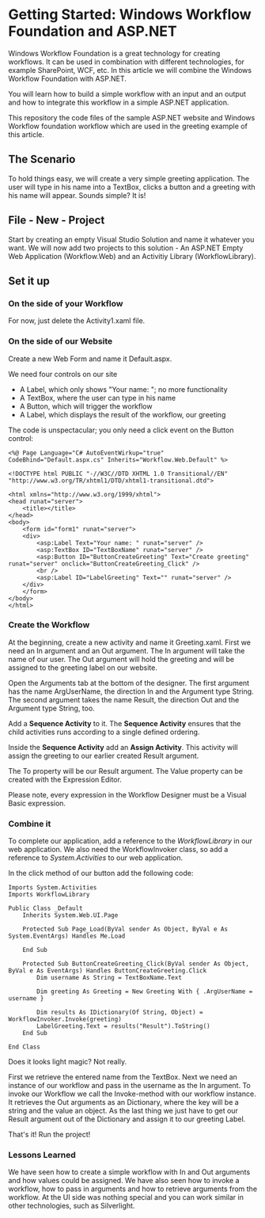 Getting Started: Windows Workflow Foundation and ASP.NET
==========
Windows Workflow Foundation is a great technology for creating workflows. It can be used in combination with different technologies, for example SharePoint, WCF, etc. In this article we will combine the Windows Workflow Foundation with ASP.NET.

You will learn how to build a simple workflow with an input and an output and how to integrate this workflow in a simple ASP.NET application.

This repository the code files of the sample ASP.NET website and Windows Workflow foundation workflow which are used in the greeting example of this article.

The Scenario
---
To hold things easy, we will create a very simple greeting application. The user will type in his name into a TextBox, clicks a button and a greeting with his name will appear. Sounds simple? It is!

File - New - Project
---
Start by creating an empty Visual Studio Solution and name it whatever you want. We will now add two projects to this solution - An ASP.NET Empty Web Application (Workflow.Web) and an Activitiy Library (WorkflowLibrary).

Set it up
---
### On the side of your Workflow
For now, just delete the Activity1.xaml file.

### On the side of our Website
Create a new Web Form and name it Default.aspx.

We need four controls on our site

* A Label, which only shows "Your name: "; no more functionality
* A TextBox, where the user can type in his name
* A Button, which will trigger the workflow
* A Label, which displays the result of the workflow, our greeting

The code is unspectacular; you only need a click event on the Button control:

    <%@ Page Language="C# AutoEventWirkup="true" CodeBhind="Default.aspx.cs" Inherits="Workflow.Web.Default" %> 
 
    <!DOCTYPE html PUBLIC "-//W3C//DTD XHTML 1.0 Transitional//EN" "http://www.w3.org/TR/xhtml1/DTD/xhtml1-transitional.dtd"> 
 
    <html xmlns="http://www.w3.org/1999/xhtml"> 
    <head runat="server"> 
        <title></title> 
    </head> 
    <body> 
        <form id="form1" runat="server"> 
        <div> 
            <asp:Label Text="Your name: " runat="server" /> 
            <asp:TextBox ID="TextBoxName" runat="server" /> 
            <asp:Button ID="ButtonCreateGreeting" Text="Create greeting" runat="server" onclick="ButtonCreateGreeting_Click" /> 
            <br /> 
            <asp:Label ID="LabelGreeting" Text="" runat="server" /> 
        </div> 
        </form> 
    </body> 
    </html>

### Create the Workflow
At the beginning, create a new activity and name it Greeting.xaml. First we need an In argument and an Out argument. The In argument will take the name of our user. The Out argument will hold the greeting and will be assigned to the greeting label on our website.

Open the Arguments tab at the bottom of the designer. The first argument has the name ArgUserName, the direction In and the Argument type String. The second argument takes the name Result, the direction Out and the Argument type String, too.

Add a **Sequence Activity** to it. The **Sequence Activity** ensures that the child activities runs according to a single defined ordering.

Inside the **Sequence Activity** add an **Assign Activity**. This activity will assign the greeting to our earlier created Result argument.

The To property will be our Result argument. The Value property can be created with the Expression Editor.

Please note, every expression in the Workflow Designer must be a Visual Basic expression.

### Combine it
To complete our application, add a reference to the *WorkflowLibrary* in our web application. We also need the WorkflowInvoker class, so add a reference to *System.Activities* to our web application.

In the click method of our button add the following code:

    Imports System.Activities 
    Imports WorkflowLibrary 
 
    Public Class _Default 
        Inherits System.Web.UI.Page 
 
        Protected Sub Page_Load(ByVal sender As Object, ByVal e As System.EventArgs) Handles Me.Load 
 
        End Sub 
 
        Protected Sub ButtonCreateGreeting_Click(ByVal sender As Object, ByVal e As EventArgs) Handles ButtonCreateGreeting.Click 
            Dim username As String = TextBoxName.Text 
 
            Dim greeting As Greeting = New Greeting With { .ArgUserName = username } 
 
            Dim results As IDictionary(Of String, Object) = WorkflowInvoker.Invoke(greeting) 
            LabelGreeting.Text = results("Result").ToString() 
        End Sub 
 
    End Class

Does it looks light magic? Not really.

First we retrieve the entered name from the TextBox. Next we need an instance of our workflow and pass in the username as the In argument. To invoke our Workflow we call the Invoke-method with our workflow instance. It retrieves the Out arguments as an Dictionary, where the key will be a string and the value an object. As the last thing we just have to get our Result argument out of the Dictionary and assign it to our greeting Label.

That's it! Run the project!

### Lessons Learned
We have seen how to create a simple workflow with In and Out arguments and how values could be assigned. We have also seen how to invoke a workflow, how to pass in arguments and how to retrieve arguments from the workflow. At the UI side was nothing special and you can work similar in other technologies, such as Silverlight.
